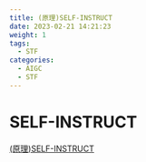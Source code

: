 ```yaml
---
title: (原理)SELF-INSTRUCT
date: 2023-02-21 14:21:23
weight: 1
tags:
  - STF
categories:
  - AIGC  
  - STF
---
```


<p></p>
<!-- more -->


# SELF-INSTRUCT
[(原理)SELF-INSTRUCT](https://candied-skunk-1ca.notion.site/SELF-INSTRUCT-10dbfe21108480adb3c9c6b4d13b57d0?pvs=4)


